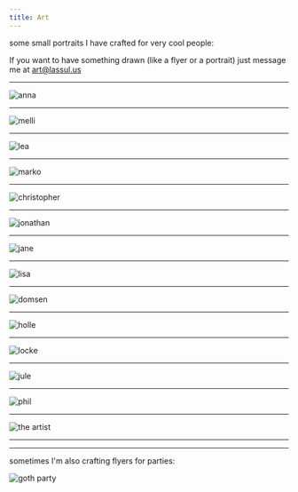 ```yaml
---
title: Art
---
```


some small portraits I have crafted for very cool people:

If you want to have something drawn (like a flyer or a portrait) just message me at art@lassul.us

---

![anna](/art/portraits/anna.jpeg)

---

![melli](/art/portraits/melli.jpeg)

---

![lea](/art/portraits/lea.jpeg)

---

![marko](/art/portraits/marko.png)

---

![christopher](/art/portraits/christopher.jpeg)

---

![jonathan](/art/portraits/jonathan.png)

---

![jane](/art/portraits/jane.png)

---

![lisa](/art/portraits/lisa.png)

---

![domsen](/art/portraits/domsen.png)

---

![holle](/art/portraits/holle.png)

---

![locke](/art/portraits/locke.png)

---

![jule](/art/portraits/jule.png)

---

![phil](/art/portraits/phil.png)

---

![the artist](/art/portraits/selbstportrait.jpg)

---

---

sometimes I'm also crafting flyers for parties:

![goth party](/art/stuff/goth_party.jpg)
